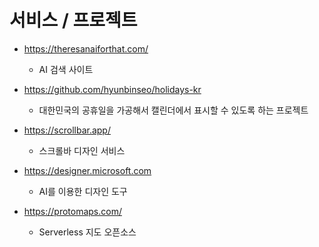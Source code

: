 # 서비스 / 프로젝트

- https://theresanaiforthat.com/
  - AI 검색 사이트

- https://github.com/hyunbinseo/holidays-kr
  - 대한민국의 공휴일을 가공해서 캘린더에서 표시할 수 있도록 하는 프로젝트

- https://scrollbar.app/
  - 스크롤바 디자인 서비스

- https://designer.microsoft.com
  - AI를 이용한 디자인 도구

- https://protomaps.com/
  - Serverless 지도 오픈소스
